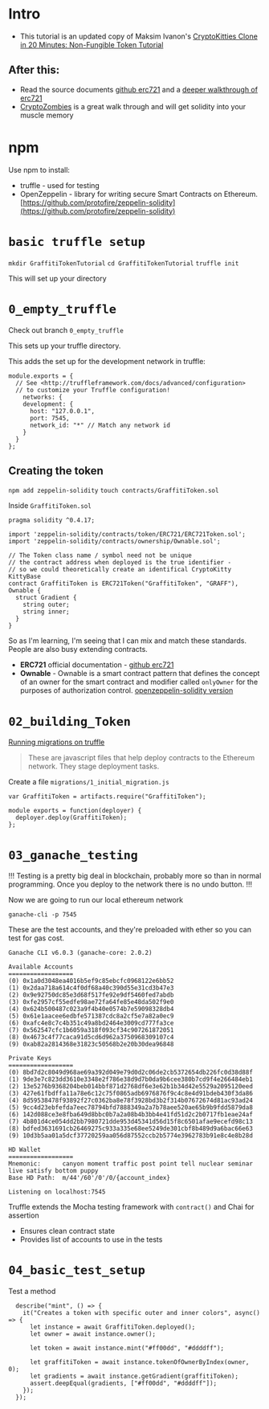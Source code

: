 # Intro

* This tutorial is an updated copy of Maksim Ivanon's [CryptoKitties Clone in 20 Minutes: Non-Fungible Token Tutorial](https://maksimivanov.com/posts/gradient-coin-tutorial/)

## After this:
* Read the source documents [github erc721](https://github.com/ethereum/EIPs/blob/master/EIPS/eip-721.md) and a [deeper walkthrough of erc721](https://medium.com/blockchannel/walking-through-the-erc721-full-implementation-72ad72735f3c)
* [CryptoZombies](https://cryptozombies.io) is a great walk through and will get solidity into your muscle memory

# npm 

Use npm to install:

* truffle - used for testing
* OpenZeppelin - library for writing secure Smart Contracts on Ethereum. [https://github.com/protofire/zeppelin-solidity](https://github.com/protofire/zeppelin-solidity)

# `basic truffle setup`

`mkdir GraffitiTokenTutorial`
`cd GraffitiTokenTutorial`
`truffle init`

This will set up your directory

# `0_empty_truffle`

Check out branch `0_empty_truffle`

This sets up your truffle directory. 


This adds the set up for the development network in truffle:

```
module.exports = {
  // See <http://truffleframework.com/docs/advanced/configuration>
  // to customize your Truffle configuration!
    networks: {
    development: {
      host: "127.0.0.1",
      port: 7545,
      network_id: "*" // Match any network id
    }
  }
};
```

## Creating the token

`npm add zeppelin-solidity`
`touch contracts/GraffitiToken.sol`


Inside `GraffitiToken.sol`


```
pragma solidity ^0.4.17;

import 'zeppelin-solidity/contracts/token/ERC721/ERC721Token.sol';
import 'zeppelin-solidity/contracts/ownership/Ownable.sol';

// The Token class name / symbol need not be unique
// the contract address when deployed is the true identifier -
// so we could theoretically create an identifical CryptoKitty KittyBase
contract GraffitiToken is ERC721Token("GraffitiToken", "GRAFF"), Ownable {
  struct Gradient {
    string outer;
    string inner;
  }
}
```

So as I'm learning, I'm seeing that I can mix and match these standards. People are also busy extending contracts.

* __ERC721__ official documentation - [github erc721](https://github.com/ethereum/EIPs/blob/master/EIPS/eip-721.md)
* __Ownable__ - Ownable is a smart contract pattern that defines the concept of an owner for the smart contract and modifier called `onlyOwner` for the purposes of authorization control. [openzeppelin-solidity version](https://github.com/OpenZeppelin/openzeppelin-solidity/blob/master/contracts/ownership/Ownable.sol)


# `02_building_Token`

[Running migrations on truffle](https://truffleframework.com/docs/truffle/getting-started/running-migrations)

> These are javascript files that help deploy contracts to the Ethereum network. They stage deployment tasks.

Create a file `migrations/1_initial_migration.js`

```
var GraffitiToken = artifacts.require("GraffitiToken");

module exports = function(deployer) {
  deployer.deploy(GraffitiToken);
};
```


# `03_ganache_testing`

!!! Testing is a pretty big deal in blockchain, probably more so than in normal programming. Once you deploy to the network there is no undo button. !!!

Now we are going to run our local ethereum network

`ganache-cli -p 7545`


These are the test accounts, and they're preloaded with ether so you can test for gas cost.

```
Ganache CLI v6.0.3 (ganache-core: 2.0.2)

Available Accounts
==================
(0) 0x1a0d3048ea4016b5ef9c85ebcfc0968122e6bb52
(1) 0x2daa718a614c4f0df68a40c390d55e31cd3b47e3
(2) 0x9e92750dc85e3d68f517fe92e9df5460fed7abdb
(3) 0xfe2957cf55edfe98ae72fa64fe85e48da502f9e0
(4) 0x624b500487c023a9f4b40e0574b7e59098328db4
(5) 0x61e1aacee6edbfe571387cdc8a2cf5e7a82a0ec9
(6) 0xafc4e8c7c4b351c49a8bd2464e3009cd777fa3ce
(7) 0x562547cfc1b6059a318f093cf34c907261872051
(8) 0x4673c4f77caca91d5cd6d962a3750968309107c4
(9) 0xab82a2814368e31823c50568b2e20b30dea96848

Private Keys
==================
(0) 8bd7d2c8049d968ae69a392d049e79d0d2c06de2cb5372654db226fc0d38d88f
(1) 9de3e7c823dd3610e3348e2f786e38d9d7b0da9b6cee380b7cd9f4e266484eb1
(2) 13e5276b9368204beb014bbf871d2768df6e3e62b1b34d42e5529a2095120eed
(3) 427e61fbdffa11a78e6c12c75f0865adb6976876f9c4c8e4d91bdeb430f3da86
(4) 8d59538478f93892f27c0362ba8e78f3928bd3b2f314b07672674d81ac93ad24
(5) 9cc4d23ebfefda7eec78794bfd7888349a2a7b78aee520ae65b9b9fdd5879da8
(6) 142d088ce3e8fba649d8bbc0b7a2a08b4b3bb4e41fd51d2c2b0717fb1eae24af
(7) 4b801d4ce054dd2bb7980721dde953d45341d56d15f8c6501afae9ecefd98c13
(8) bdfed3631691cb26469275c933a335e68ee5249de301cbf8b489d9a6bac66e63
(9) 10d3b5aa01a5dcf37720259aa056d87552ccb2b5774e3962783b91e8c4e8b28d

HD Wallet
==================
Mnemonic:      canyon moment traffic post point tell nuclear seminar live satisfy bottom puppy
Base HD Path:  m/44'/60'/0'/0/{account_index}

Listening on localhost:7545
```

Truffle extends the Mocha testing framework with `contract()` and Chai for assertion

* Ensures clean contract state
* Provides list of accounts to use in the tests

# `04_basic_test_setup`



Test a method

```
  describe("mint", () => {
    it("Creates a token with specific outer and inner colors", async() => {
      let instance = await GraffitiToken.deployed();
      let owner = await instance.owner();

      let token = await instance.mint("#ff00dd", "#ddddff");

      let graffitiToken = await instance.tokenOfOwnerByIndex(owner, 0);
      let gradients = await instance.getGradient(graffitiToken);
      assert.deepEqual(gradients, ["#ff00dd", "#ddddff"]);
    });
  });
```



